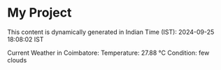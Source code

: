 # My Project

This content is dynamically generated in Indian Time (IST): 2024-09-25 18:08:02 IST


Current Weather in Coimbatore:
Temperature: 27.88 °C
Condition: few clouds
